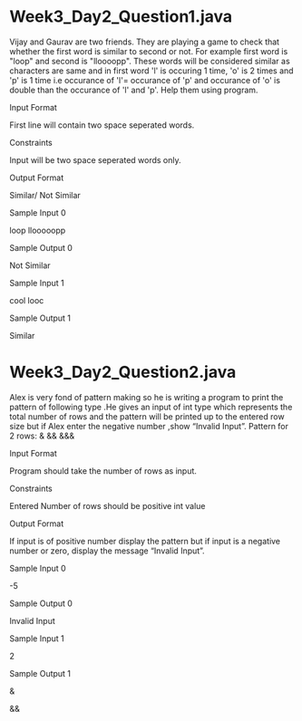 # Week3_Day2_Question1.java

Vijay and Gaurav are two friends. They are playing a game to check that whether the first word is similar to second or not. For example first word is "loop" and second is "lloooopp". These words will be considered similar as characters are same and in first word 'l' is occuring 1 time, 'o' is 2 times and 'p' is 1 time i.e occurance of 'l'= occurance of 'p' and occurance of 'o' is double than the occurance of 'l' and 'p'. Help them using program.

Input Format

First line will contain two space seperated words.

Constraints

Input will be two space seperated words only.

Output Format

Similar/ Not Similar

Sample Input 0

loop llooooopp

Sample Output 0

Not Similar

Sample Input 1

cool looc

Sample Output 1

Similar

# Week3_Day2_Question2.java

Alex is very fond of pattern making so he is writing a program to print the pattern of following type .He gives an input of int type which represents the total number of rows and the pattern will be printed up to the entered row size but if Alex enter the negative number ,show “Invalid Input”. Pattern for 2 rows: & && &&&

Input Format

Program should take the number of rows as input.

Constraints

Entered Number of rows should be positive int value

Output Format

If input is of positive number display the pattern but if input is a negative number or zero, display the message “Invalid Input”.

Sample Input 0

-5

Sample Output 0

Invalid Input

Sample Input 1

2

Sample Output 1

&

&&
